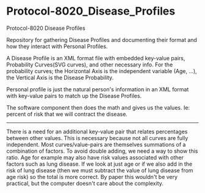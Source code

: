 # Protocol-8020_Disease_Profiles
Protocol-8020 Disease Profiles

Repository for gathering Disease Profiles and documenting their format and how they interact with Personal Profiles.

A Disease Profile is an XML format file with embedded key-value pairs, Probability Curves(SVG curves), and other necessary info.
For the probability curves; the Horizontal Axis is the independent variable (Age, ...), the Vertical Axis is the Disease Probability.

Personal profile is just the natural person's information in an XML format with key-value pairs to match up the Disease Profiles.

The software component then does the math and gives us the values.  Ie: percent of risk that we will contract the disease.

--------------------------------
There is a need for an additional key-value pair that relates percentages between other values.  This is necessary because not all curves are fully independent.  Most curves/value-pairs are themselves summations of a combination of factors.  To avoid double adding, we need a way to show this ratio.  Age for example may also have risk values associated with other factors such as lung disease.  If we look at just age or if we also add in the risk of lung disease (then we must subtract the value of lung disease from age risk) so the total is more correct.  By paper this wouldn't be very practical, but the computer doesn't care about the complexity.
